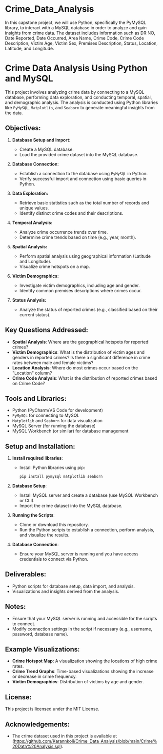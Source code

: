 # Crime_Data_Analysis
In this capstone project, we will use Python, specifically the PyMySQL library, to interact with a MySQL database in order to analyze and gain insights from crime data. The dataset includes information such as DR NO, Date Reported, Date Occurred, Area Name, Crime Code, Crime Code Description, Victim Age, Victim Sex, Premises Description, Status, Location, Latitude, and Longitude.

# Crime Data Analysis Using Python and MySQL

This project involves analyzing crime data by connecting to a MySQL database, performing data exploration, and conducting temporal, spatial, and demographic analysis. The analysis is conducted using Python libraries like `PyMySQL`, `Matplotlib`, and `Seaborn` to generate meaningful insights from the data.

## Objectives:

1. **Database Setup and Import:**
   - Create a MySQL database.
   - Load the provided crime dataset into the MySQL database.

2. **Database Connection:**
   - Establish a connection to the database using `PyMySQL` in Python.
   - Verify successful import and connection using basic queries in Python.

3. **Data Exploration:**
   - Retrieve basic statistics such as the total number of records and unique values.
   - Identify distinct crime codes and their descriptions.

4. **Temporal Analysis:**
   - Analyze crime occurrence trends over time.
   - Determine crime trends based on time (e.g., year, month).

5. **Spatial Analysis:**
   - Perform spatial analysis using geographical information (Latitude and Longitude).
   - Visualize crime hotspots on a map.

6. **Victim Demographics:**
   - Investigate victim demographics, including age and gender.
   - Identify common premises descriptions where crimes occur.

7. **Status Analysis:**
   - Analyze the status of reported crimes (e.g., classified based on their current status).

## Key Questions Addressed:
- **Spatial Analysis**: Where are the geographical hotspots for reported crimes?
- **Victim Demographics**: What is the distribution of victim ages and genders in reported crimes? Is there a significant difference in crime rates between male and female victims?
- **Location Analysis**: Where do most crimes occur based on the "Location" column?
- **Crime Code Analysis**: What is the distribution of reported crimes based on Crime Code?

## Tools and Libraries:
- Python (PyCharm/VS Code for development)
- `PyMySQL` for connecting to MySQL
- `Matplotlib` and `Seaborn` for data visualization
- MySQL Server (for running the database)
- MySQL Workbench (or similar) for database management

## Setup and Installation:

1. **Install required libraries**:
   - Install Python libraries using pip:
     ```bash
     pip install pymysql matplotlib seaborn
     ```

2. **Database Setup**:
   - Install MySQL server and create a database (use MySQL Workbench or CLI).
   - Import the crime dataset into the MySQL database.

3. **Running the Scripts**:
   - Clone or download this repository.
   - Run the Python scripts to establish a connection, perform analysis, and visualize the results.

4. **Database Connection**:
   - Ensure your MySQL server is running and you have access credentials to connect via Python.

## Deliverables:
- Python scripts for database setup, data import, and analysis.
- Visualizations and insights derived from the analysis.
  
## Notes:
- Ensure that your MySQL server is running and accessible for the scripts to connect.
- Modify connection settings in the script if necessary (e.g., username, password, database name).

## Example Visualizations:
- **Crime Hotspot Map**: A visualization showing the locations of high crime rates.
- **Crime Trend Graphs**: Time-based visualizations showing the increase or decrease in crime frequency.
- **Victim Demographics**: Distribution of victims by age and gender.

## License:
This project is licensed under the MIT License.

## Acknowledgements:
- The crime dataset used in this project is available at (https://github.com/Karannkoli/Crime_Data_Analysis/blob/main/Crime%20Data%20Analysis.sql).


